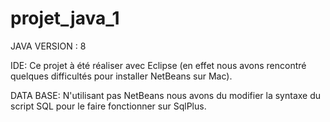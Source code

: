 # projet_java_1

JAVA VERSION : 8

IDE: Ce projet à été réaliser avec Eclipse (en effet nous avons rencontré quelques difficultés pour installer NetBeans sur Mac).

DATA BASE: N'utilisant pas NetBeans nous avons du modifier la syntaxe du script SQL pour le faire fonctionner sur SqlPlus.
